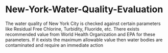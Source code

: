 # New-York-Water-Quality-Evaluation
The water quality of New York City is checked against certain parameters like Residual Free Chlorine, Turbidity, Fluoride, etc. There exists recommended value from World Health Organization and EPA for these parameters. If it exists the maximum allowable value then water bodies are contaminated and require an immediate action
